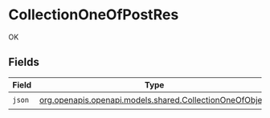# CollectionOneOfPostRes

OK


## Fields

| Field                                                                                                    | Type                                                                                                     | Required                                                                                                 | Description                                                                                              |
| -------------------------------------------------------------------------------------------------------- | -------------------------------------------------------------------------------------------------------- | -------------------------------------------------------------------------------------------------------- | -------------------------------------------------------------------------------------------------------- |
| `json`                                                                                                   | [org.openapis.openapi.models.shared.CollectionOneOfObject](../../models/shared/CollectionOneOfObject.md) | :heavy_check_mark:                                                                                       | N/A                                                                                                      |